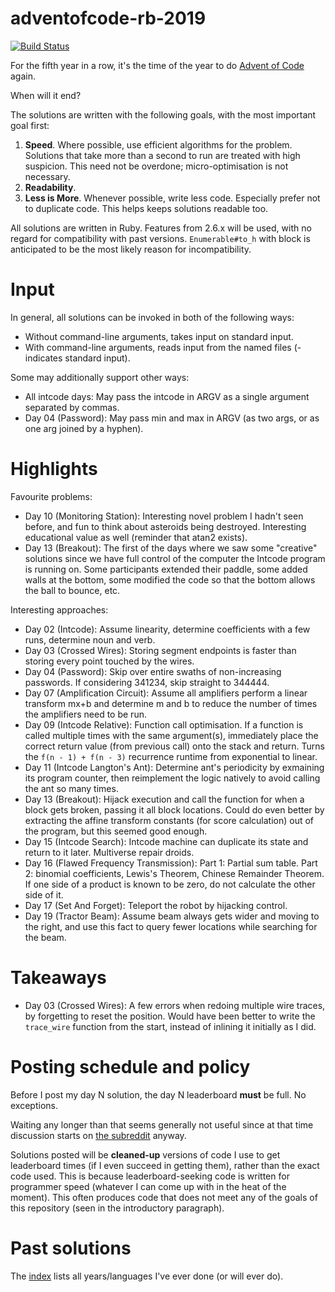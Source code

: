 # adventofcode-rb-2019

[![Build Status](https://travis-ci.org/petertseng/adventofcode-rb-2019.svg?branch=master)](https://travis-ci.org/petertseng/adventofcode-rb-2019)

For the fifth year in a row, it's the time of the year to do [Advent of Code](http://adventofcode.com) again.

When will it end?

The solutions are written with the following goals, with the most important goal first:

1. **Speed**.
   Where possible, use efficient algorithms for the problem.
   Solutions that take more than a second to run are treated with high suspicion.
   This need not be overdone; micro-optimisation is not necessary.
2. **Readability**.
3. **Less is More**.
   Whenever possible, write less code.
   Especially prefer not to duplicate code.
   This helps keeps solutions readable too.

All solutions are written in Ruby.
Features from 2.6.x will be used, with no regard for compatibility with past versions.
`Enumerable#to_h` with block is anticipated to be the most likely reason for incompatibility.

# Input

In general, all solutions can be invoked in both of the following ways:

* Without command-line arguments, takes input on standard input.
* With command-line arguments, reads input from the named files (- indicates standard input).

Some may additionally support other ways:

* All intcode days: May pass the intcode in ARGV as a single argument separated by commas.
* Day 04 (Password): May pass min and max in ARGV (as two args, or as one arg joined by a hyphen).

# Highlights

Favourite problems:

* Day 10 (Monitoring Station): Interesting novel problem I hadn't seen before, and fun to think about asteroids being destroyed. Interesting educational value as well (reminder that atan2 exists).
* Day 13 (Breakout): The first of the days where we saw some "creative" solutions since we have full control of the computer the Intcode program is running on. Some participants extended their paddle, some added walls at the bottom, some modified the code so that the bottom allows the ball to bounce, etc.

Interesting approaches:

* Day 02 (Intcode): Assume linearity, determine coefficients with a few runs, determine noun and verb.
* Day 03 (Crossed Wires): Storing segment endpoints is faster than storing every point touched by the wires.
* Day 04 (Password): Skip over entire swaths of non-increasing passwords. If considering 341234, skip straight to 344444.
* Day 07 (Amplification Circuit): Assume all amplifiers perform a linear transform mx+b and determine m and b to reduce the number of times the amplifiers need to be run.
* Day 09 (Intcode Relative): Function call optimisation. If a function is called multiple times with the same argument(s), immediately place the correct return value (from previous call) onto the stack and return. Turns the `f(n - 1) + f(n - 3)` recurrence runtime from exponential to linear.
* Day 11 (Intcode Langton's Ant): Determine ant's periodicity by exmaining its program counter, then reimplement the logic natively to avoid calling the ant so many times.
* Day 13 (Breakout): Hijack execution and call the function for when a block gets broken, passing it all block locations. Could do even better by extracting the affine transform constants (for score calculation) out of the program, but this seemed good enough.
* Day 15 (Intcode Search): Intcode machine can duplicate its state and return to it later. Multiverse repair droids.
* Day 16 (Flawed Frequency Transmission): Part 1: Partial sum table. Part 2: binomial coefficients, Lewis's Theorem, Chinese Remainder Theorem. If one side of a product is known to be zero, do not calculate the other side of it.
* Day 17 (Set And Forget): Teleport the robot by hijacking control.
* Day 19 (Tractor Beam): Assume beam always gets wider and moving to the right, and use this fact to query fewer locations while searching for the beam.

# Takeaways

* Day 03 (Crossed Wires): A few errors when redoing multiple wire traces, by forgetting to reset the position. Would have been better to write the `trace_wire` function from the start, instead of inlining it initially as I did.

# Posting schedule and policy

Before I post my day N solution, the day N leaderboard **must** be full.
No exceptions.

Waiting any longer than that seems generally not useful since at that time discussion starts on [the subreddit](https://www.reddit.com/r/adventofcode) anyway.

Solutions posted will be **cleaned-up** versions of code I use to get leaderboard times (if I even succeed in getting them), rather than the exact code used.
This is because leaderboard-seeking code is written for programmer speed (whatever I can come up with in the heat of the moment).
This often produces code that does not meet any of the goals of this repository (seen in the introductory paragraph).

# Past solutions

The [index](https://github.com/petertseng/adventofcode-common/blob/master/index.md) lists all years/languages I've ever done (or will ever do).
